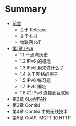 # Summary

* [前言](0.qian_yan.md)
   * 关于 Release
   * 关于本书
   * 物联网 IoT
* [第1章 IPv6](0_1.di_1_zhang_ipv6.md)
   * 1.1 一点点历史
   * 1.2 IPv6 的概念
   * 1.3 IPv6 用来做什么？
   * 1.4 关于网络的例子
   * 1.5 IPv6 练习题
   * 1.7 IPv6 编址
   * 1.8 将 IPv6 连接到互联网
* [第2章 6LoWPAN](0_2.di_2_zhang_6lowpan.md)
* 第3章 Contiki
* 第4章  Contiki 中的无线技术
* 第5章 CoAP, MQTT 和 HTTP

